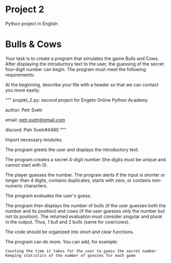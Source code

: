 # Project 2
Python project in English

# Bulls & Cows

Your task is to create a program that simulates the game Bulls and Cows. After displaying the introductory text to the user, the guessing of the secret four-digit number can begin. The program must meet the following requirements:

At the beginning, describe your file with a header so that we can contact you more easily:

  """
projekt_2.py: second project for Engeto Online Python Academy

author: Petr Svetr

email: petr.svetr@gmail.com

discord: Petr Svetr#4490
"""

Import necessary modules.

The program greets the user and displays the introductory text.

The program creates a secret 4-digit number (the digits must be unique and cannot start with 0).

The player guesses the number. The program alerts if the input is shorter or longer than 4 digits, contains duplicates, starts with zero, or contains non-numeric characters.

The program evaluates the user's guess.

The program then displays the number of bulls (if the user guesses both the number and its position) and cows (if the user guesses only the number but not its position). The returned evaluation must consider singular and plural in the output. Thus, 1 bull and 2 bulls (same for cow/cows).

The code should be organized into short and clear functions.

The program can do more. You can add, for example:

    Counting the time it takes for the user to guess the secret number
    Keeping statistics of the number of guesses for each game

